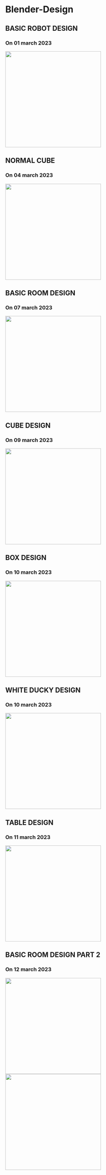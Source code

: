 # Blender-Design

## BASIC ROBOT DESIGN

### On 01 march 2023
<img src="https://user-images.githubusercontent.com/110593132/224258487-00d95577-808e-4380-8d4a-8d788b635e05.png" height=300>


## NORMAL CUBE

### On 04 march 2023
<img src="https://user-images.githubusercontent.com/110593132/224259247-7bf874a4-9a13-4249-9c7a-e781224f3b8a.jpeg" height=300>


## BASIC ROOM DESIGN

### On 07 march 2023
<img src="https://user-images.githubusercontent.com/110593132/224229963-69195df9-2602-4d1c-82b4-1c23f809138d.png" height=300>


## CUBE DESIGN

### On 09 march 2023
<img src="https://user-images.githubusercontent.com/110593132/224225419-cb5292ec-d7c2-489d-8287-b0d632d85ce1.png" height=300>


## BOX DESIGN

### On 10 march 2023
<img src="https://user-images.githubusercontent.com/110593132/224226293-329cde5c-4816-45b1-a297-4eef357f37bf.png" height=300>


## WHITE DUCKY DESIGN

### On 10 march 2023
<img src="https://user-images.githubusercontent.com/110593132/224275216-8cb73b91-ec2f-445a-a68f-33286abe4f9c.png" height=300>

## TABLE DESIGN 

### On 11 march 2023
<img src="https://user-images.githubusercontent.com/110593132/224480428-906d53d9-40a6-43e2-ba6d-cc411c0967c9.png" height=300>

## BASIC ROOM DESIGN PART 2

### On 12 march 2023
<img src="https://user-images.githubusercontent.com/110593132/224554623-118392e4-85af-4952-afd1-a7cdddd30b35.png" height=300>
<img src="https://user-images.githubusercontent.com/110593132/224554631-a30bf3fb-c6f4-4dbb-8d00-3e2507ab0939.png" height=300>





